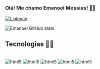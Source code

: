 ### Olá! Me chamo Emanoel Messias! 👋😄

[![Linkedin](https://img.shields.io/badge/LinkedIn-0077B5?style=for-the-badge&logo=linkedin&logoColor=white)](https://www.linkedin.com/in/emanoel-messias-a73897212/)

![Emanoel GitHub stats](https://github-readme-stats.vercel.app/api?username=iKynz&show_icons=true&theme=radical)

## Tecnologias 👨‍💻

<div style="display: inline_block"> <br/>
    <img alt="html5" align="center" src="https://img.shields.io/badge/HTML5-E34F26?style=for-the-badge&logo=html5&logoColor=white"/>
    <img alt="html5" align="center" src="https://img.shields.io/badge/CSS3-1572B6?style=for-the-badge&logo=css3&logoColor=white"/>
    <img alt="html5" align="center" src="https://img.shields.io/badge/JavaScript-F7DF1E?style=for-the-badge&logo=javascript&logoColor=black"/>
    <img alt="html5" align="center" src="https://img.shields.io/badge/React-20232A?style=for-the-badge&logo=react&logoColor=61DAFB"/>
    <img alt="html5" align="center" src="https://img.shields.io/badge/PHP-777BB4?style=for-the-badge&logo=php&logoColor=white"/>
   

</div>
